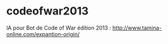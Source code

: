codeofwar2013
=============

IA pour Bot de Code of War édition 2013 : http://www.tamina-online.com/expantion-origin/
